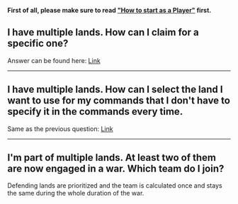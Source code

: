 **First of all, please make sure to read ["How to start as a Player"](../basics/How-to-Start-as-a-Player.md) first.**

## I have multiple lands. How can I claim for a specific one?
Answer can be found here: [Link](https://wiki.incredibleplugins.com/lands/for-players/commands#current-edit-land)

***

## I have multiple lands. How can I select the land I want to use for my commands that I don't have to specify it in the commands every time.
Same as the previous question: [Link](https://wiki.incredibleplugins.com/lands/for-players/commands#current-edit-land)

***

## I'm part of multiple lands. At least two of them are now engaged in a war. Which team do I join?
Defending lands are prioritized and the team is calculated once and stays the same during the whole duration of the war.


 

